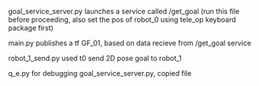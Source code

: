 goal_service_server.py launches a service called /get_goal (run this file before proceeding, also set the pos of robot_0 using tele_op keyboard package first)

main.py publishes a tf GF_01, based on data recieve from /get_goal service 

robot_1_send.py used t0 send 2D pose goal to robot_1

q_e.py for debugging goal_service_server.py, copied file